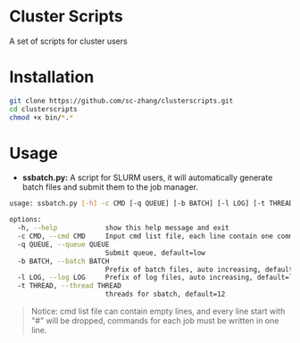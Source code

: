 # Cluster Scripts
A set of scripts for cluster users

# Installation
```bash
git clone https://github.com/sc-zhang/clusterscripts.git
cd clusterscripts
chmod +x bin/*.*
```

# Usage

- **ssbatch.py:** A script for SLURM users, it will automatically generate batch files and submit them to the job manager.
```bash
usage: ssbatch.py [-h] -c CMD [-q QUEUE] [-b BATCH] [-l LOG] [-t THREAD]

options:
  -h, --help            show this help message and exit
  -c CMD, --cmd CMD     Input cmd list file, each line contain one command for sbatch
  -q QUEUE, --queue QUEUE
                        Submit queue, default=low
  -b BATCH, --batch BATCH
                        Prefix of batch files, auto increasing, default=run
  -l LOG, --log LOG     Prefix of log files, auto increasing, default=log
  -t THREAD, --thread THREAD
                        threads for sbatch, default=12
```
> Notice: cmd list file can contain empty lines, and every line start with "#" will be dropped, 
> commands for each job must be written in one line.